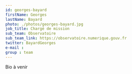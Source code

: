 ```yaml
---
id: georges-bayard
firstName: Georges
lastName: Bayard
photo: ./photos/georges-bayard.jpg
job_title: Chargé de mission
sub_team: Observatoire
sub_team_link: https://observatoire.numerique.gouv.fr
twitter: BayardGeorges
e-mail :
group : team
---
```


Bio à venir
